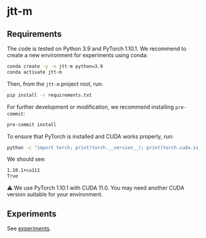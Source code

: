 # jtt-m

## Requirements

The code is tested on Python 3.9 and PyTorch 1.10.1.
We recommend to create a new environment for experiments using conda:
```bash
conda create -y -n jtt-m python=3.9
conda activate jtt-m
```

Then, from the `jtt-m` project root, run:
```bash
pip install -r requirements.txt
```

For further development or modification, we recommend installing `pre-commit`:
```bash
pre-commit install
```

To ensure that PyTorch is installed and CUDA works properly, run:
```bash
python -c "import torch; print(torch.__version__); print(torch.cuda.is_available())"
```

We should see:
```bash
1.10.1+cu111
True
```

:warning: We use PyTorch 1.10.1 with CUDA 11.0. You may need another CUDA version suitable for your environment.

## Experiments

See [experiments](experiments).
